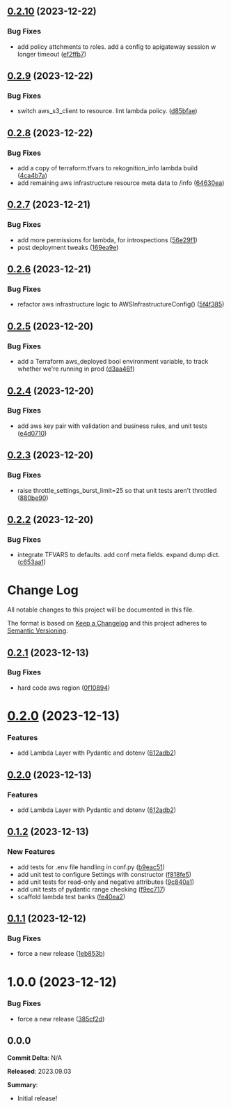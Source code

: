 ## [0.2.10](https://github.com/FullStackWithLawrence/aws-rekognition/compare/v0.2.9...v0.2.10) (2023-12-22)


### Bug Fixes

* add policy attchments to roles. add a config to apigateway session w longer timeout ([ef2ffb7](https://github.com/FullStackWithLawrence/aws-rekognition/commit/ef2ffb7ee6ad76205d95ea5d1e2e7bba9ef3ab3d))

## [0.2.9](https://github.com/FullStackWithLawrence/aws-rekognition/compare/v0.2.8...v0.2.9) (2023-12-22)

### Bug Fixes

- switch aws_s3_client to resource. lint lambda policy. ([d85bfae](https://github.com/FullStackWithLawrence/aws-rekognition/commit/d85bfae995076755d9b4e09e5c3cdfc952b50279))

## [0.2.8](https://github.com/FullStackWithLawrence/aws-rekognition/compare/v0.2.7...v0.2.8) (2023-12-22)

### Bug Fixes

- add a copy of terraform.tfvars to rekognition_info lambda build ([4ca4b7a](https://github.com/FullStackWithLawrence/aws-rekognition/commit/4ca4b7a794b873eafb204feb66264bd712669c0b))
- add remaining aws infrastructure resource meta data to /info ([64630ea](https://github.com/FullStackWithLawrence/aws-rekognition/commit/64630ea05295112b67b9b6de3c744ba93422fe56))

## [0.2.7](https://github.com/FullStackWithLawrence/aws-rekognition/compare/v0.2.6...v0.2.7) (2023-12-21)

### Bug Fixes

- add more permissions for lambda, for introspections ([56e29f1](https://github.com/FullStackWithLawrence/aws-rekognition/commit/56e29f18a81343f2f2941e5d695abaaedc657f30))
- post deployment tweaks ([169ea9e](https://github.com/FullStackWithLawrence/aws-rekognition/commit/169ea9e692358ab80cc0c8630a646719a3b026b9))

## [0.2.6](https://github.com/FullStackWithLawrence/aws-rekognition/compare/v0.2.5...v0.2.6) (2023-12-21)

### Bug Fixes

- refactor aws infrastructure logic to AWSInfrastructureConfig() ([5f4f385](https://github.com/FullStackWithLawrence/aws-rekognition/commit/5f4f38576557d0b64e0c1407d124059a9a896bb7))

## [0.2.5](https://github.com/FullStackWithLawrence/aws-rekognition/compare/v0.2.4...v0.2.5) (2023-12-20)

### Bug Fixes

- add a Terraform aws_deployed bool environment variable, to track whether we're running in prod ([d3aa46f](https://github.com/FullStackWithLawrence/aws-rekognition/commit/d3aa46fc3a78bf1181d58844ecc667f6a33fd351))

## [0.2.4](https://github.com/FullStackWithLawrence/aws-rekognition/compare/v0.2.3...v0.2.4) (2023-12-20)

### Bug Fixes

- add aws key pair with validation and business rules, and unit tests ([e4d0710](https://github.com/FullStackWithLawrence/aws-rekognition/commit/e4d0710a88c3e04945e3227dc791cb0523e259ae))

## [0.2.3](https://github.com/FullStackWithLawrence/aws-rekognition/compare/v0.2.2...v0.2.3) (2023-12-20)

### Bug Fixes

- raise throttle_settings_burst_limit=25 so that unit tests aren't throttled ([880be90](https://github.com/FullStackWithLawrence/aws-rekognition/commit/880be901e480a6f3ee79e649a1aa6f9af442d174))

## [0.2.2](https://github.com/FullStackWithLawrence/aws-rekognition/compare/v0.2.1...v0.2.2) (2023-12-20)

### Bug Fixes

- integrate TFVARS to defaults. add conf meta fields. expand dump dict. ([c653aa1](https://github.com/FullStackWithLawrence/aws-rekognition/commit/c653aa10ab069272f6269d85fd1a04eb6ed0339b))

# Change Log

All notable changes to this project will be documented in this file.

The format is based on [Keep a Changelog](http://keepachangelog.com/) and this project adheres to [Semantic Versioning](http://semver.org/).

## [0.2.1](https://github.com/FullStackWithLawrence/aws-rekognition/compare/v0.2.0...v0.2.1) (2023-12-13)

### Bug Fixes

- hard code aws region ([0f10894](https://github.com/FullStackWithLawrence/aws-rekognition/commit/0f108941b59ee8047e23f345d3b52f3f542e781c))

# [0.2.0](https://github.com/FullStackWithLawrence/aws-rekognition/compare/v0.1.2...v0.2.0) (2023-12-13)

### Features

- add Lambda Layer with Pydantic and dotenv ([612adb2](https://github.com/FullStackWithLawrence/aws-rekognition/commit/612adb2aed909f506560f00c2a4d34eb38bcbc4c))

## [0.2.0](https://github.com/FullStackWithLawrence/aws-rekognition/compare/v0.1.2...v0.2.0) (2023-12-13)

### Features

- add Lambda Layer with Pydantic and dotenv ([612adb2](https://github.com/FullStackWithLawrence/aws-rekognition/commit/612adb2aed909f506560f00c2a4d34eb38bcbc4c))

## [0.1.2](https://github.com/FullStackWithLawrence/aws-rekognition/compare/v0.1.1...v0.1.2) (2023-12-13)

### New Features

- add tests for .env file handling in conf.py ([b9eac51](https://github.com/FullStackWithLawrence/aws-rekognition/commit/b9eac5196683fc875941eca58a844d126b0ec51e))
- add unit test to configure Settings with constructor ([f818fe5](https://github.com/FullStackWithLawrence/aws-rekognition/commit/f818fe54d7f273faea3458014d6bf3c80556d468))
- add unit tests for read-only and negative attributes ([9c840a1](https://github.com/FullStackWithLawrence/aws-rekognition/commit/9c840a1a767081947cab1308cd29bfcfdaf46c02))
- add unit tests of pydantic range checking ([f9ec717](https://github.com/FullStackWithLawrence/aws-rekognition/commit/f9ec717af6b93b3fc1ddce51ed4b2dd9e8c33f4c))
- scaffold lambda test banks ([fe40ea2](https://github.com/FullStackWithLawrence/aws-rekognition/commit/fe40ea27ec59ff8cb137bbedc9d427222f2dbe11))

## [0.1.1](https://github.com/FullStackWithLawrence/aws-rekognition/compare/v0.1.0...v0.1.1) (2023-12-12)

### Bug Fixes

- force a new release ([1eb853b](https://github.com/FullStackWithLawrence/aws-rekognition/commit/1eb853b42b5c6c40abba05b39ac19e1af0ed16ff))

# 1.0.0 (2023-12-12)

### Bug Fixes

- force a new release ([385cf2d](https://github.com/FullStackWithLawrence/aws-rekognition/commit/385cf2d374de90197cb20acd8a8ce4a44816d61d))

## 0.0.0

**Commit Delta**: N/A

**Released**: 2023.09.03

**Summary**:

- Initial release!

